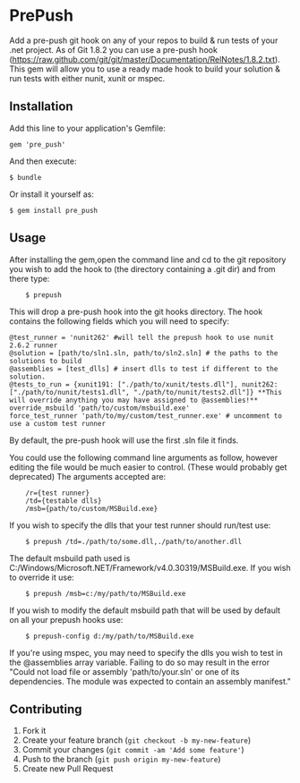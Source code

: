 # PrePush

Add a pre-push git hook on any of your repos to build & run tests of your .net project.
As of Git 1.8.2 you can use a pre-push hook (https://raw.github.com/git/git/master/Documentation/RelNotes/1.8.2.txt).
This gem will allow you to use a ready made hook to build your solution & run tests with either nunit, xunit or mspec.

## Installation

Add this line to your application's Gemfile:

    gem 'pre_push'

And then execute:

    $ bundle

Or install it yourself as:

    $ gem install pre_push

## Usage

After installing the gem,open the command line and cd to the git repository you wish to add the hook to 
(the directory containing a .git dir) and from there type:
	
		$ prepush

This will drop a pre-push hook into the git hooks directory.
The hook contains the following fields which you will need to specify:

    @test_runner = 'nunit262' #will tell the prepush hook to use nunit 2.6.2 runner
    @solution = [path/to/sln1.sln, path/to/sln2.sln] # the paths to the solutions to build
    @assemblies = [test_dlls] # insert dlls to test if different to the solution.
    @tests_to_run = {xunit191: ["./path/to/xunit/tests.dll"], nunit262: ["./path/to/nunit/tests1.dll", "./path/to/nunit/tests2.dll"]} **This will override anything you may have assigned to @assemblies!**
    override_msbuild 'path/to/custom/msbuild.exe'
    force_test_runner 'path/to/my/custom/test_runner.exe' # uncomment to use a custom test runner

By default, the pre-push hook will use the first .sln file it finds.

You could use the following command line arguments as follow, however editing the file would be much easier to control.
(These would probably get deprecated)
The arguments accepted are:
	
		/r={test runner}
		/td={testable dlls}
		/msb={path/to/custom/MSBuild.exe}

If you wish to specify the dlls that your test runner should run/test use:
	
		$ prepush /td=./path/to/some.dll,./path/to/another.dll


The default msbuild path used is C:/Windows/Microsoft.NET/Framework/v4.0.30319/MSBuild.exe.
If you wish to override it use:
		
		$ prepush /msb=c:/my/path/to/MSBuild.exe

If you wish to modify the default msbuild path that will be used by default on all your prepush hooks use:
		
		$ prepush-config d:/my/path/to/MSBuild.exe

If you're using mspec, you may need to specify the dlls you wish to test in the @assemblies array variable. Failing to do so may result in the error "Could not load file or assembly 'path/to/your.sln' or one of its dependencies. The module was expected to contain an assembly manifest."

## Contributing

1. Fork it
2. Create your feature branch (`git checkout -b my-new-feature`)
3. Commit your changes (`git commit -am 'Add some feature'`)
4. Push to the branch (`git push origin my-new-feature`)
5. Create new Pull Request
